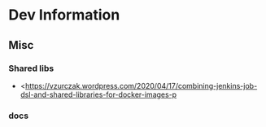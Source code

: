 # Dev Information

## Misc

### Shared libs

- <https://vzurczak.wordpress.com/2020/04/17/combining-jenkins-job-dsl-and-shared-libraries-for-docker-images-p


### docs


